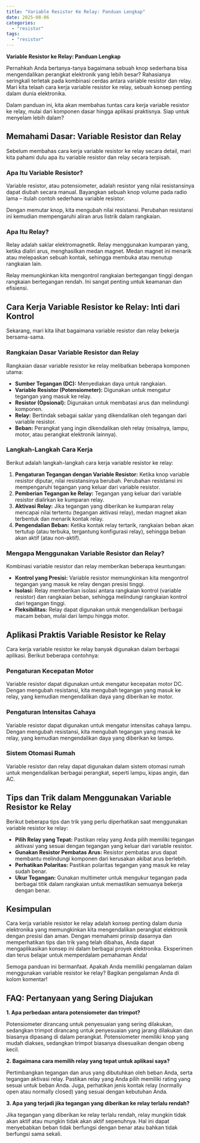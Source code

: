 ```yaml
---
title: "Variable Resistor Ke Relay: Panduan Lengkap"
date: 2025-08-06
categories: 
  - "resistor"
tags: 
  - "resistor"
---
```


**Variable Resistor ke Relay: Panduan Lengkap**

Pernahkah Anda bertanya-tanya bagaimana sebuah knop sederhana bisa mengendalikan perangkat elektronik yang lebih besar? Rahasianya seringkali terletak pada kombinasi cerdas antara variable resistor dan relay. Mari kita telaah cara kerja variable resistor ke relay, sebuah konsep penting dalam dunia elektronika.

Dalam panduan ini, kita akan membahas tuntas cara kerja variable resistor ke relay, mulai dari komponen dasar hingga aplikasi praktisnya. Siap untuk menyelam lebih dalam?

## Memahami Dasar: Variable Resistor dan Relay

Sebelum membahas cara kerja variable resistor ke relay secara detail, mari kita pahami dulu apa itu variable resistor dan relay secara terpisah.

### Apa Itu Variable Resistor?

Variable resistor, atau potensiometer, adalah resistor yang nilai resistansinya dapat diubah secara manual. Bayangkan sebuah knop volume pada radio lama – itulah contoh sederhana variable resistor.

Dengan memutar knop, kita mengubah nilai resistansi. Perubahan resistansi ini kemudian mempengaruhi aliran arus listrik dalam rangkaian.

### Apa Itu Relay?

Relay adalah saklar elektromagnetik. Relay menggunakan kumparan yang, ketika dialiri arus, menghasilkan medan magnet. Medan magnet ini menarik atau melepaskan sebuah kontak, sehingga membuka atau menutup rangkaian lain.

Relay memungkinkan kita mengontrol rangkaian bertegangan tinggi dengan rangkaian bertegangan rendah. Ini sangat penting untuk keamanan dan efisiensi.

## Cara Kerja Variable Resistor ke Relay: Inti dari Kontrol

Sekarang, mari kita lihat bagaimana variable resistor dan relay bekerja bersama-sama.

### Rangkaian Dasar Variable Resistor dan Relay

Rangkaian dasar variable resistor ke relay melibatkan beberapa komponen utama:

- **Sumber Tegangan (DC):** Menyediakan daya untuk rangkaian.
- **Variable Resistor (Potensiometer):** Digunakan untuk mengatur tegangan yang masuk ke relay.
- **Resistor (Opsional):** Digunakan untuk membatasi arus dan melindungi komponen.
- **Relay:** Bertindak sebagai saklar yang dikendalikan oleh tegangan dari variable resistor.
- **Beban:** Perangkat yang ingin dikendalikan oleh relay (misalnya, lampu, motor, atau perangkat elektronik lainnya).

### Langkah-Langkah Cara Kerja

Berikut adalah langkah-langkah cara kerja variable resistor ke relay:

1. **Pengaturan Tegangan dengan Variable Resistor:** Ketika knop variable resistor diputar, nilai resistansinya berubah. Perubahan resistansi ini mempengaruhi tegangan yang keluar dari variable resistor.
2. **Pemberian Tegangan ke Relay:** Tegangan yang keluar dari variable resistor dialirkan ke kumparan relay.
3. **Aktivasi Relay:** Jika tegangan yang diberikan ke kumparan relay mencapai nilai tertentu (tegangan aktivasi relay), medan magnet akan terbentuk dan menarik kontak relay.
4. **Pengendalian Beban:** Ketika kontak relay tertarik, rangkaian beban akan tertutup (atau terbuka, tergantung konfigurasi relay), sehingga beban akan aktif (atau non-aktif).

### Mengapa Menggunakan Variable Resistor dan Relay?

Kombinasi variable resistor dan relay memberikan beberapa keuntungan:

- **Kontrol yang Presisi:** Variable resistor memungkinkan kita mengontrol tegangan yang masuk ke relay dengan presisi tinggi.
- **Isolasi:** Relay memberikan isolasi antara rangkaian kontrol (variable resistor) dan rangkaian beban, sehingga melindungi rangkaian kontrol dari tegangan tinggi.
- **Fleksibilitas:** Relay dapat digunakan untuk mengendalikan berbagai macam beban, mulai dari lampu hingga motor.

## Aplikasi Praktis Variable Resistor ke Relay

Cara kerja variable resistor ke relay banyak digunakan dalam berbagai aplikasi. Berikut beberapa contohnya:

### Pengaturan Kecepatan Motor

Variable resistor dapat digunakan untuk mengatur kecepatan motor DC. Dengan mengubah resistansi, kita mengubah tegangan yang masuk ke relay, yang kemudian mengendalikan daya yang diberikan ke motor.

### Pengaturan Intensitas Cahaya

Variable resistor dapat digunakan untuk mengatur intensitas cahaya lampu. Dengan mengubah resistansi, kita mengubah tegangan yang masuk ke relay, yang kemudian mengendalikan daya yang diberikan ke lampu.

### Sistem Otomasi Rumah

Variable resistor dan relay dapat digunakan dalam sistem otomasi rumah untuk mengendalikan berbagai perangkat, seperti lampu, kipas angin, dan AC.

## Tips dan Trik dalam Menggunakan Variable Resistor ke Relay

Berikut beberapa tips dan trik yang perlu diperhatikan saat menggunakan variable resistor ke relay:

- **Pilih Relay yang Tepat:** Pastikan relay yang Anda pilih memiliki tegangan aktivasi yang sesuai dengan tegangan yang keluar dari variable resistor.
- **Gunakan Resistor Pembatas Arus:** Resistor pembatas arus dapat membantu melindungi komponen dari kerusakan akibat arus berlebih.
- **Perhatikan Polaritas:** Pastikan polaritas tegangan yang masuk ke relay sudah benar.
- **Ukur Tegangan:** Gunakan multimeter untuk mengukur tegangan pada berbagai titik dalam rangkaian untuk memastikan semuanya bekerja dengan benar.

## Kesimpulan

Cara kerja variable resistor ke relay adalah konsep penting dalam dunia elektronika yang memungkinkan kita mengendalikan perangkat elektronik dengan presisi dan aman. Dengan memahami prinsip dasarnya dan memperhatikan tips dan trik yang telah dibahas, Anda dapat mengaplikasikan konsep ini dalam berbagai proyek elektronika. Eksperimen dan terus belajar untuk memperdalam pemahaman Anda!

Semoga panduan ini bermanfaat. Apakah Anda memiliki pengalaman dalam menggunakan variable resistor ke relay? Bagikan pengalaman Anda di kolom komentar!

## FAQ: Pertanyaan yang Sering Diajukan

**1\. Apa perbedaan antara potensiometer dan trimpot?**

Potensiometer dirancang untuk penyesuaian yang sering dilakukan, sedangkan trimpot dirancang untuk penyesuaian yang jarang dilakukan dan biasanya dipasang di dalam perangkat. Potensiometer memiliki knop yang mudah diakses, sedangkan trimpot biasanya disesuaikan dengan obeng kecil.

**2\. Bagaimana cara memilih relay yang tepat untuk aplikasi saya?**

Pertimbangkan tegangan dan arus yang dibutuhkan oleh beban Anda, serta tegangan aktivasi relay. Pastikan relay yang Anda pilih memiliki rating yang sesuai untuk beban Anda. Juga, perhatikan jenis kontak relay (normally open atau normally closed) yang sesuai dengan kebutuhan Anda.

**3\. Apa yang terjadi jika tegangan yang diberikan ke relay terlalu rendah?**

Jika tegangan yang diberikan ke relay terlalu rendah, relay mungkin tidak akan aktif atau mungkin tidak akan aktif sepenuhnya. Hal ini dapat menyebabkan beban tidak berfungsi dengan benar atau bahkan tidak berfungsi sama sekali.
